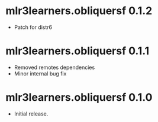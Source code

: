 # mlr3learners.obliquersf 0.1.2

* Patch for distr6

# mlr3learners.obliquersf 0.1.1

- Removed remotes dependencies
- Minor internal bug fix

# mlr3learners.obliquersf 0.1.0

- Initial release.


